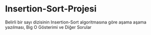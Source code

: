# Insertion-Sort-Projesi
Belirli bir sayı dizisinin Insertion-Sort algoritmasına göre aşama aşama yazılması, Big O Gösterimi ve Diğer Sorular
